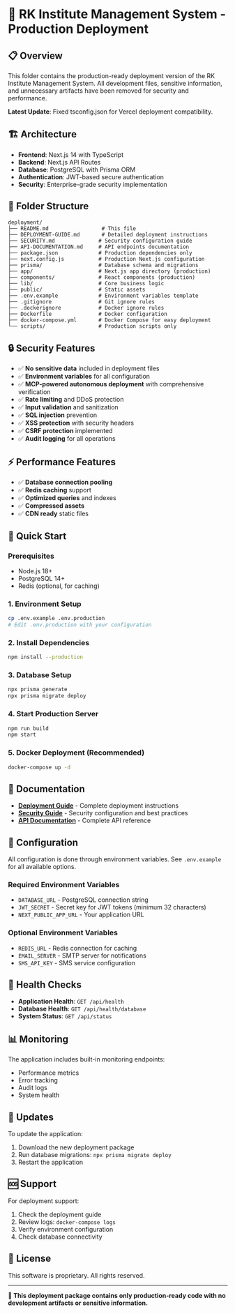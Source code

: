 # 🚀 RK Institute Management System - Production Deployment

## **📋 Overview**

This folder contains the production-ready deployment version of the RK Institute Management System. All development files, sensitive information, and unnecessary artifacts have been removed for security and performance.

**Latest Update**: Fixed tsconfig.json for Vercel deployment compatibility.

## **🏗️ Architecture**

- **Frontend**: Next.js 14 with TypeScript
- **Backend**: Next.js API Routes
- **Database**: PostgreSQL with Prisma ORM
- **Authentication**: JWT-based secure authentication
- **Security**: Enterprise-grade security implementation

## **📁 Folder Structure**

```
deployment/
├── README.md                 # This file
├── DEPLOYMENT-GUIDE.md       # Detailed deployment instructions
├── SECURITY.md              # Security configuration guide
├── API-DOCUMENTATION.md     # API endpoints documentation
├── package.json             # Production dependencies only
├── next.config.js           # Production Next.js configuration
├── prisma/                  # Database schema and migrations
├── app/                     # Next.js app directory (production)
├── components/              # React components (production)
├── lib/                     # Core business logic
├── public/                  # Static assets
├── .env.example             # Environment variables template
├── .gitignore               # Git ignore rules
├── .dockerignore            # Docker ignore rules
├── Dockerfile               # Docker configuration
├── docker-compose.yml       # Docker Compose for easy deployment
└── scripts/                 # Production scripts only
```

## **🔒 Security Features**

- ✅ **No sensitive data** included in deployment files
- ✅ **Environment variables** for all configuration
- ✅ **MCP-powered autonomous deployment** with comprehensive verification
- ✅ **Rate limiting** and DDoS protection
- ✅ **Input validation** and sanitization
- ✅ **SQL injection** prevention
- ✅ **XSS protection** with security headers
- ✅ **CSRF protection** implemented
- ✅ **Audit logging** for all operations

## **⚡ Performance Features**

- ✅ **Database connection pooling**
- ✅ **Redis caching** support
- ✅ **Optimized queries** and indexes
- ✅ **Compressed assets**
- ✅ **CDN ready** static files

## **🚀 Quick Start**

### **Prerequisites**
- Node.js 18+ 
- PostgreSQL 14+
- Redis (optional, for caching)

### **1. Environment Setup**
```bash
cp .env.example .env.production
# Edit .env.production with your configuration
```

### **2. Install Dependencies**
```bash
npm install --production
```

### **3. Database Setup**
```bash
npx prisma generate
npx prisma migrate deploy
```

### **4. Start Production Server**
```bash
npm run build
npm start
```

### **5. Docker Deployment (Recommended)**
```bash
docker-compose up -d
```

## **📖 Documentation**

- **[Deployment Guide](./DEPLOYMENT-GUIDE.md)** - Complete deployment instructions
- **[Security Guide](./SECURITY.md)** - Security configuration and best practices
- **[API Documentation](./API-DOCUMENTATION.md)** - Complete API reference

## **🔧 Configuration**

All configuration is done through environment variables. See `.env.example` for all available options.

### **Required Environment Variables**
- `DATABASE_URL` - PostgreSQL connection string
- `JWT_SECRET` - Secret key for JWT tokens (minimum 32 characters)
- `NEXT_PUBLIC_APP_URL` - Your application URL

### **Optional Environment Variables**
- `REDIS_URL` - Redis connection for caching
- `EMAIL_SERVER` - SMTP server for notifications
- `SMS_API_KEY` - SMS service configuration

## **🏥 Health Checks**

- **Application Health**: `GET /api/health`
- **Database Health**: `GET /api/health/database`
- **System Status**: `GET /api/status`

## **📊 Monitoring**

The application includes built-in monitoring endpoints:
- Performance metrics
- Error tracking
- Audit logs
- System health

## **🔄 Updates**

To update the application:
1. Download the new deployment package
2. Run database migrations: `npx prisma migrate deploy`
3. Restart the application

## **🆘 Support**

For deployment support:
1. Check the deployment guide
2. Review logs: `docker-compose logs`
3. Verify environment configuration
4. Check database connectivity

## **📝 License**

This software is proprietary. All rights reserved.

---

**🎯 This deployment package contains only production-ready code with no development artifacts or sensitive information.**

